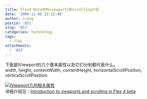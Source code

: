 ```yaml
---
title: Flex4 Beta中的viewports和scrolling介绍
date: '2009-11-09 23:12:48'
author: zrong
postid: '851'
slug: '851'
categories: technology
tags:
  - flex
attachments:
  - '852'
---
```


下面是IViewport的几个基本属性以及它们分别都代表什么。  
width, height, contentWidth, contentHeight, horizontalScrollPosition,
verticalScrollPosition.  

[![IViewport几何相关属性](/uploads/2009/11/fig01.jpg "IViewport几何相关属性")](/www.zengrong.net/uploads/2009/11/fig01.jpg)  
详细介绍见：[Introduction to viewports and scrolling in Flex 4
beta](http://www.adobe.com/devnet/flex/articles/flex4_viewport_scrolling.html)

